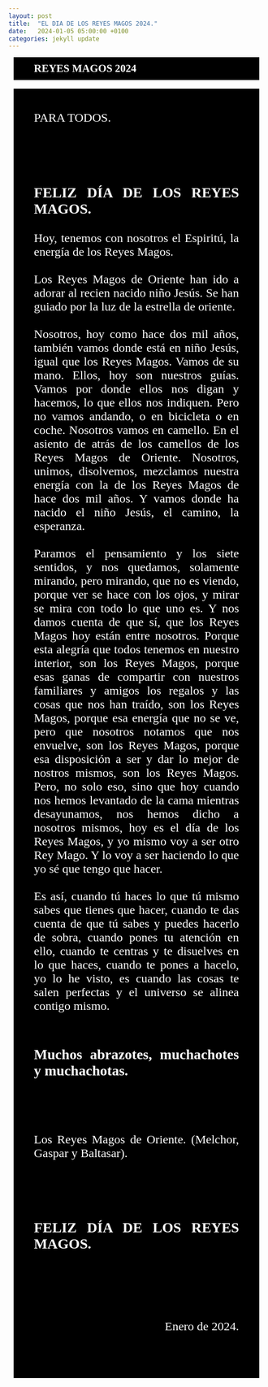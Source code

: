 ```yaml
---
layout: post
title:  "EL DIA DE LOS REYES MAGOS 2024."
date:   2024-01-05 05:00:00 +0100
categories: jekyll update
---
```


<style type="text/css">

        #TituloPrincipal {
            font-family: "Times New Roman", Georgia, Serif;
            font-weight: bold;
            color: #fff;
            background: #000;
            margin: 0px 10px 0px 10px;
            /**border: #000 40px solid;**/
            padding-top:10px;
            padding-right:40px;
            padding-bottom:10px;
            padding-left:40px;
        }

    
        #Titulo_segundo {
            font-family: "Times New Roman", Georgia, Serif;
            font-weight: normal;
            margin: 0px 10px 0px 10px;
            /**border: #000 40px solid;**/
            padding-top:0px;
            padding-right:40px;
            padding-bottom:0px;
            padding-left:40px;
        }

        #Texto_principal {
            font-family: "Times New Roman", Georgia, Serif;
            font-weight: normal;
            font-size:24px;
            text-align: justify;
            background: #000;
            color: #fff;
            margin: 0px 10px 0px 10px;
            /**border: #000 40px solid;**/
            padding-top:20px;
            padding-right:40px;
            padding-bottom:10px;
            padding-left:40px;
        }

        #Saludo {
            font-family: "Times New Roman", Georgia, Serif;
            font-weight: normal;
            text-align: justify
        }

        #Firma {
            font-family: "Times New Roman", Georgia, Serif;
            font-weight: normal;
            text-align: right
        }
        
        #ImagenJardinera{
            border-color: #fff;
            border-width: 0;
            border-style: solid;
            /**margin: auto;**/
            /**display: flex;**/
            /**justify-content: center;**/
            margin: 0px 30px 0px 30px;
        }

        #ImagenCajon{
            border-color: #fff;
            border-width: 0;
            border-style: solid;
            /**margin: auto;**/
            /**display: flex;**/
            /**justify-content: center;**/
            margin: 0px 30px 0px 30px;
        }
    
</style>

<h2 id=TituloPrincipal >REYES MAGOS 2024</h2>

<br>

<div id=Texto_principal>

PARA TODOS.

<br>
<br>

<h3 id="#Titulo_segundo">
FELIZ DÍA DE LOS REYES MAGOS.
</h3>

Hoy, tenemos con nosotros el Espiritú, la energía de los Reyes Magos. 
<br>
<br>
Los Reyes Magos de Oriente han ido a adorar al recien nacido niño Jesús. Se han guiado por la luz de la estrella de oriente.
<br>
<br>
Nosotros, hoy como hace dos mil años, también vamos donde está en niño Jesús, igual que los Reyes Magos. Vamos de su mano. Ellos, hoy son nuestros guías. Vamos por donde ellos nos digan y hacemos, lo que ellos nos indiquen. Pero no vamos andando, o en bicicleta o en coche. Nosotros vamos en camello. En el asiento de atrás de los camellos de los Reyes Magos de Oriente. Nosotros, unimos, disolvemos, mezclamos nuestra energía con la de los Reyes Magos de hace dos mil años. Y vamos donde ha nacido el niño Jesús, el camino, la esperanza.
<br>
<br>
Paramos el pensamiento y los siete sentidos, y nos quedamos, solamente mirando, pero mirando, que no es viendo, porque ver se hace con los ojos, y mirar se mira con todo lo que uno es. Y nos damos cuenta de que sí, que los Reyes Magos hoy están entre nosotros. Porque esta alegría que todos tenemos en nuestro interior, son los Reyes Magos, porque esas ganas de compartir con nuestros familiares y amigos los regalos y las cosas que nos han traído, son los Reyes Magos, porque esa energía que no se ve, pero que nosotros notamos que nos envuelve, son los Reyes Magos, porque esa disposición a ser y dar lo mejor de nostros mismos, son los Reyes Magos. Pero, no solo eso, sino que hoy cuando nos hemos levantado de la cama mientras desayunamos, nos hemos dicho a nosotros mismos, hoy es el día de los Reyes Magos, y yo mismo voy a ser otro Rey Mago. Y lo voy a ser haciendo lo que yo sé que tengo que hacer. 
<br>
<br>
Es así, cuando tú haces lo que tú mismo sabes que tienes que hacer, cuando te das cuenta de que tú sabes y puedes hacerlo de sobra, cuando pones tu atención en ello, cuando te centras y te disuelves en lo que haces, cuando te pones a hacelo, yo lo he visto, es cuando las cosas te salen perfectas y el universo se alinea contigo mismo.
<br>
<br>

<h3 id="#Titulo_segundo">
Muchos abrazotes, muchachotes y muchachotas.
</h3>
<br>
<br>

Los Reyes Magos de Oriente. (Melchor, Gaspar y Baltasar).

<br>
<br>

<h3 id="#Titulo_segundo">
FELIZ DÍA DE LOS REYES MAGOS.
</h3>

<br>
<br>
<p id="Firma">

<br>
Enero de 2024.
</p>
<br>
<br>
</div>
<br>